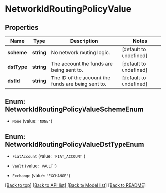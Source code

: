 # NetworkIdRoutingPolicyValue

## Properties

|Name | Type | Description | Notes|
|------------ | ------------- | ------------- | -------------|
|**scheme** | **string** | No network routing logic. | [default to undefined]|
|**dstType** | **string** | The account the funds are being sent to. | [default to undefined]|
|**dstId** | **string** | The ID of the account the funds are being sent to. | [default to undefined]|


## Enum: NetworkIdRoutingPolicyValueSchemeEnum


* `None` (value: `'NONE'`)



## Enum: NetworkIdRoutingPolicyValueDstTypeEnum


* `FiatAccount` (value: `'FIAT_ACCOUNT'`)

* `Vault` (value: `'VAULT'`)

* `Exchange` (value: `'EXCHANGE'`)





[[Back to top]](#) [[Back to API list]](../../README.md#documentation-for-api-endpoints) [[Back to Model list]](../../README.md#documentation-for-models) [[Back to README]](../../README.md)
